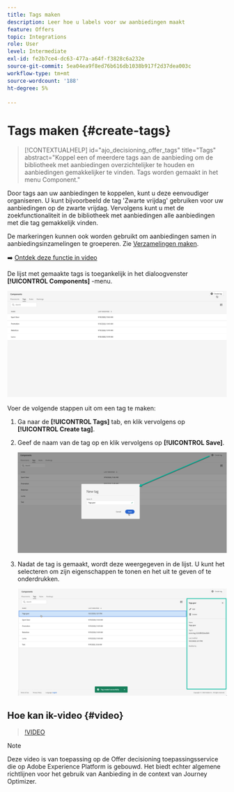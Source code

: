 ```yaml
---
title: Tags maken
description: Leer hoe u labels voor uw aanbiedingen maakt
feature: Offers
topic: Integrations
role: User
level: Intermediate
exl-id: fe2b7ce4-dc63-477a-a64f-f3828c6a232e
source-git-commit: 5ea04ea9f8ed76b616db1038b917f2d37dea003c
workflow-type: tm+mt
source-wordcount: '188'
ht-degree: 5%

---
```


# Tags maken {#create-tags}

>[!CONTEXTUALHELP]
>id="ajo_decisioning_offer_tags"
>title="Tags"
>abstract="Koppel een of meerdere tags aan de aanbieding om de bibliotheek met aanbiedingen overzichtelijker te houden en aanbiedingen gemakkelijker te vinden. Tags worden gemaakt in het menu Component."

Door tags aan uw aanbiedingen te koppelen, kunt u deze eenvoudiger organiseren. U kunt bijvoorbeeld de tag &#39;Zwarte vrijdag&#39; gebruiken voor uw aanbiedingen op de zwarte vrijdag. Vervolgens kunt u met de zoekfunctionaliteit in de bibliotheek met aanbiedingen alle aanbiedingen met die tag gemakkelijk vinden.

De markeringen kunnen ook worden gebruikt om aanbiedingen samen in aanbiedingsinzamelingen te groeperen. Zie [Verzamelingen maken](../offer-library/creating-collections.md).

➡️ [Ontdek deze functie in video](#video)

De lijst met gemaakte tags is toegankelijk in het dialoogvenster **[!UICONTROL Components]** -menu.

![](../assets/tags_list.png)

Voer de volgende stappen uit om een tag te maken:

1. Ga naar de **[!UICONTROL Tags]** tab, en klik vervolgens op **[!UICONTROL Create tag]**.

1. Geef de naam van de tag op en klik vervolgens op **[!UICONTROL Save]**.

   ![](../assets/tags_create.png)

1. Nadat de tag is gemaakt, wordt deze weergegeven in de lijst. U kunt het selecteren om zijn eigenschappen te tonen en het uit te geven of te onderdrukken.

   ![](../assets/tags_created.png)

## Hoe kan ik-video {#video}

>[!VIDEO](https://video.tv.adobe.com/v/329374?quality=12)

>[!NOTE]
>
>Deze video is van toepassing op de Offer decisioning toepassingsservice die op Adobe Experience Platform is gebouwd. Het biedt echter algemene richtlijnen voor het gebruik van Aanbieding in de context van Journey Optimizer.
